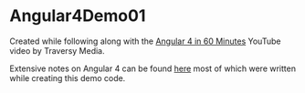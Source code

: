 # Angular4Demo01

Created while following along with the [Angular 4 in 60 Minutes](https://www.youtube.com/watch?v=KhzGSHNhnbI) YouTube video by Traversy Media.

Extensive notes on Angular 4 can be found [here](https://github.com/GitLeeRepo/JavaScriptNotes/blob/master/Angular4Notes.md) most of which were written while creating this demo code.

